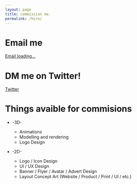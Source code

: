 ```yaml
---
layout: page
title: commission me.
permalink: /hire/
---
```


<script>
    setTimeout(swap, 2000) // Swap the title of boffa with the decoded base64, 2 seconds after the page is loaded.
    function swap() {
        document.getElementById("boffa").href = "mailto:" + atob("bWV0YXNoaWdod2F5dG9oZWxsQGdtYWlsLmNvbQ=="); 
        document.getElementById("boffa").text = "Get in touch!"; 
    } 
</script>

# Email me

<a href="#" class="twitter-button" id="boffa" target="blank">Email loading...</a>

# DM me on Twitter!

<a href="https://twitter.com/_metadesign" class="twitter-button" target="blank">Twitter</a>

# Things avaible for commisions

- -3D-
  - Animations
  - Modelling and rendering
  - Logo Design

- -2D-
  - Logo / Icon Design
  - UI / UX Design
  - Banner / Flyer / Avatar / Advert Design
  - Layout Concept Art (Website / Product / Print / UI / etc.)
